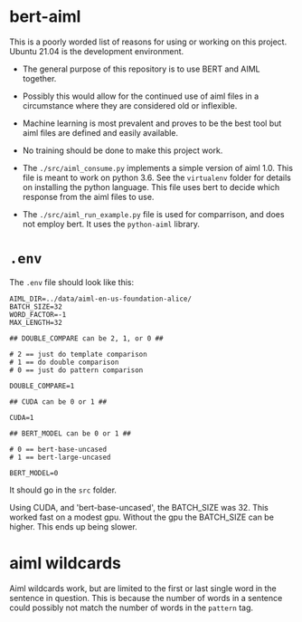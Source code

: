 # bert-aiml

This is a poorly worded list of reasons for using or working on this project. Ubuntu 21.04 is the development environment.

* The general purpose of this repository is to use BERT and AIML together. 

* Possibly this would allow for the continued use of aiml files in a circumstance where they are considered old or inflexible. 

* Machine learning is most prevalent and proves to be the best tool but aiml files are defined and easily available.

* No training should be done to make this project work.

* The `./src/aiml_consume.py` implements a simple version of aiml 1.0. This file is meant to work on python 3.6. See the `virtualenv` folder for details on installing the python language. This file uses bert to decide which response from the aiml files to use.

* The `./src/aiml_run_example.py` file is used for comparrison, and does not employ bert. It uses the `python-aiml` library.

# `.env`
The `.env` file should look like this:

```
AIML_DIR=../data/aiml-en-us-foundation-alice/
BATCH_SIZE=32
WORD_FACTOR=-1
MAX_LENGTH=32

## DOUBLE_COMPARE can be 2, 1, or 0 ##

# 2 == just do template comparison
# 1 == do double comparison
# 0 == just do pattern comparison

DOUBLE_COMPARE=1

## CUDA can be 0 or 1 ##

CUDA=1

## BERT_MODEL can be 0 or 1 ##

# 0 == bert-base-uncased
# 1 == bert-large-uncased

BERT_MODEL=0
```

It should go in the `src` folder.

Using CUDA, and 'bert-base-uncased', the BATCH_SIZE was 32. This worked fast on a modest gpu. Without the gpu the BATCH_SIZE can be higher. This ends up being slower.


# aiml wildcards

Aiml wildcards work, but are limited to the first or last single word in the sentence in question. This is because the number of words in a sentence could possibly not match the number of words in the `pattern` tag.